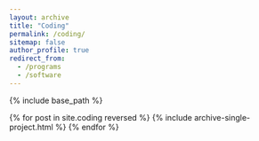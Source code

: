 ```yaml
---
layout: archive
title: "Coding"
permalink: /coding/
sitemap: false
author_profile: true
redirect_from:
  - /programs
  - /software
---
```




{% include base_path %}

{% for post in site.coding reversed %}
  {% include archive-single-project.html %}
{% endfor %}
